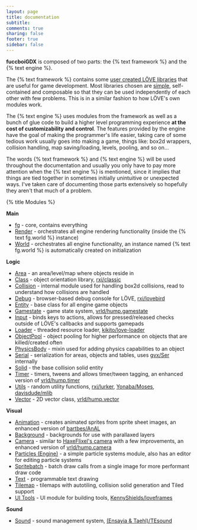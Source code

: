 ```yaml
---
layout: page
title: documentation
subtitle:
comments: true
sharing: false
footer: true
sidebar: false 
---
```


**fuccboiGDX** is composed of two parts: the {% text framework %} and the {% text engine %}.

The {% text framework %} contains some [user created LÖVE libraries](http://www.love2d.org/wiki/Category:Libraries) 
that are useful for game development. Most libraries chosen are [simple](http://www.infoq.com/presentations/Simple-Made-Easy), 
self-contained and composable so that they can be used independently of each other with few problems. This is in a similar 
fashion to how LÖVE's own modules work.

The {% text engine %} uses modules from the framework as well as a bunch of glue code to build a higher level
programming experience **at the cost of customizability and control**. The features provided by the engine have the goal of 
making the programmer's life easier, taking care of some tedious work usually goes into making a game, things like: box2d
wrappers, collision handling, map saving/loading, levels, pooling, and so on...

The words {% text framework %} and {% text engine %} will be used throughout the documentation
and usually you only have to pay more attention when the {% text engine %} is mentioned, since it implies that 
things are tied together in sometimes initially unintuitive or unexpected ways. I've taken care of documenting those parts
extensively so hopefully they aren't that much of a problem.

{% title Modules %}

**Main**

*   [fg](fg) - core, contains everything 
*   [Render](render) - orchestrates all engine rendering functionality (inside the {% text fg.world %} instance)
*   [World](world) - orchestrates all engine functionality, an instance named {% text fg.world %} is automatically created on initialization

**Logic**

*   [Area](area) - an area/level/map where objects reside in
*   [Class](class) - object orientation library, [rxi/classic](https://github.com/rxi/classic)
*   [Collision](collision) - internal module used for handling box2d collisions, read to understand how collisions are handled 
*   [Debug](debug) - browser-based debug console for LÖVE, [rxi/lovebird](https://github.com/rxi/lovebird)
*   [Entity](entity) - base class for all engine game objects 
*   [Gamestate](gamestate) - game state system, [vrld/hump.gamestate](http://vrld.github.io/hump/#hump.gamestate)
*   [Input](input) - binds keys to actions, allows for pressed/released checks outside of LÖVE's callbacks and supports gamepads
*   [Loader](loader) - threaded resource loader, [kikito/love-loader](https://github.com/kikito/love-loader)
*   [ObjectPool](objectpool) - object pooling for higher performance on objects that are killed/created often
*   [PhysicsBody](physicsbody) - mixin used for adding physics capabilities to an object 
*   [Serial](serial) - serialization for areas, objects and tables, uses [gvx/Ser](https://github.com/gvx/Ser) internally
*   [Solid](solid) - the base collision solid entity
*   [Timer](timer) - timers, tweens and allows timer/tween tagging, an enhanced version of [vrld/hump.timer](http://vrld.github.io/hump/#hump.timer) 
*   [Utils](utils) - random utility functions, [rxi/lurker](http://github.com/rxi/lurker), [Yonaba/Moses](https://github.com/Yonaba/Moses), [davisdude/mlib](https://github.com/davisdude/mlib)
*   [Vector](vector) - 2D vector class, [vrld/hump.vector](http://vrld.github.io/hump/#hump.vector)

**Visual**

*   [Animation](animation) - creates animated sprites from sprite sheet images, an enhanced version of [bartbes/AnAL](https://love2d.org/wiki/AnAL)
*   [Background](background) - backgrounds for use with parallaxed layers
*   [Camera](camera) - similar to [HaxeFlixel's camera](http://haxeflixel.com/demos/FlxCamera/) with a few improvements, an enhanced version of [vrld/hump.camera](http://vlrd.github.io/hump/#hump.camera)
*   [Particles (Engine)](particles) - a simple particle systems module, also has an editor for editing particle systems
*   [Spritebatch](spritebatch) - batch draw calls from a single image for more performant draw code
*   [Text](text) - programmable text drawing
*   [Tilemap](tilemap) - tilemaps with autotiling, collision solid generation and Tiled support 
*   [UI Tools](uitools) - UI module for building tools, [KennyShields/loveframes](https://github.com/KennyShields/LoveFrames) 

**Sound**

*   [Sound](sound) - sound management system, [(Ensayia & Taehl)/TEsound](https://love2d.org/wiki/TEsound)
<br><br>
